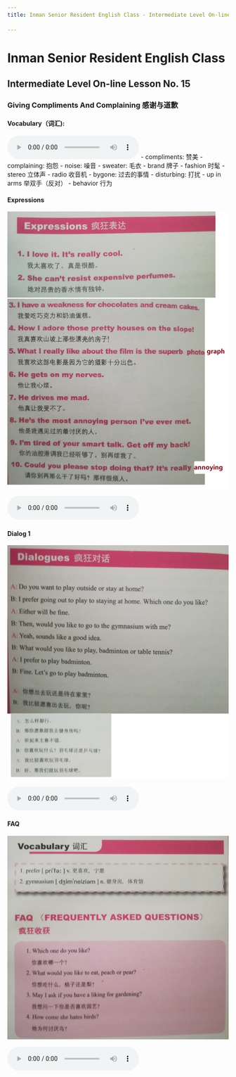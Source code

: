 ```yaml
---
title: Inman Senior Resident English Class - Intermediate Level On-line Lesson No. 15

---
```

# Inman Senior Resident English Class
## Intermediate Level On-line Lesson No. 15
### Giving Compliments And Complaining 感谢与道歉

#### Vocabulary（词汇):
<audio controls>
  <source src="/15vocab.mp3" type="audio/mpeg">
  Your browser does not support the audio element.
</audio>
- compliments: 			赞美
- complaining:			抱怨
- noise:  				噪音
- sweater:				毛衣
- brand				牌子
- fashion				时髦
- stereo				立体声
- radio					收音机
- bygone:				过去的事情
- disturbing:				打扰
- up in arms				举双手（反对）
- behavior				行为

#### Expressions

![Expressions](/16expressions.jpg)

<audio controls>
  <source src="/16expressions.mp3" type="audio/mpeg">
  Your browser does not support the audio element.
</audio>

#### Dialog 1

![Dialog 1](/16dialog1.jpg)

<audio controls>
  <source src="/16dialog1.mp3" type="audio/mpeg">
  Your browser does not support the audio element.
</audio>

#### FAQ

![FAQ](/16FAQ.jpg)

<audio controls>
  <source src="/FAQ16.mp3" type="audio/mpeg">
  Your browser does not support the audio element.
</audio>
